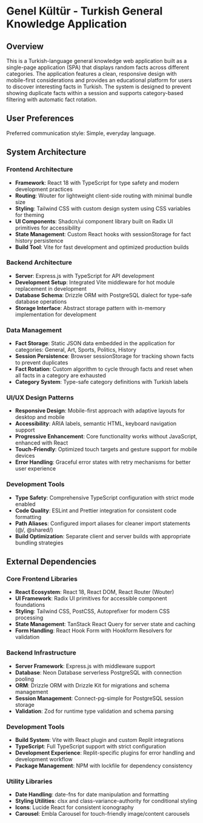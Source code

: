 # Genel Kültür - Turkish General Knowledge Application

## Overview

This is a Turkish-language general knowledge web application built as a single-page application (SPA) that displays random facts across different categories. The application features a clean, responsive design with mobile-first considerations and provides an educational platform for users to discover interesting facts in Turkish. The system is designed to prevent showing duplicate facts within a session and supports category-based filtering with automatic fact rotation.

## User Preferences

Preferred communication style: Simple, everyday language.

## System Architecture

### Frontend Architecture
- **Framework**: React 18 with TypeScript for type safety and modern development practices
- **Routing**: Wouter for lightweight client-side routing with minimal bundle size
- **Styling**: Tailwind CSS with custom design system using CSS variables for theming
- **UI Components**: Shadcn/ui component library built on Radix UI primitives for accessibility
- **State Management**: Custom React hooks with sessionStorage for fact history persistence
- **Build Tool**: Vite for fast development and optimized production builds

### Backend Architecture
- **Server**: Express.js with TypeScript for API development
- **Development Setup**: Integrated Vite middleware for hot module replacement in development
- **Database Schema**: Drizzle ORM with PostgreSQL dialect for type-safe database operations
- **Storage Interface**: Abstract storage pattern with in-memory implementation for development

### Data Management
- **Fact Storage**: Static JSON data embedded in the application for categories: General, Art, Sports, Politics, History
- **Session Persistence**: Browser sessionStorage for tracking shown facts to prevent duplicates
- **Fact Rotation**: Custom algorithm to cycle through facts and reset when all facts in a category are exhausted
- **Category System**: Type-safe category definitions with Turkish labels

### UI/UX Design Patterns
- **Responsive Design**: Mobile-first approach with adaptive layouts for desktop and mobile
- **Accessibility**: ARIA labels, semantic HTML, keyboard navigation support
- **Progressive Enhancement**: Core functionality works without JavaScript, enhanced with React
- **Touch-Friendly**: Optimized touch targets and gesture support for mobile devices
- **Error Handling**: Graceful error states with retry mechanisms for better user experience

### Development Tools
- **Type Safety**: Comprehensive TypeScript configuration with strict mode enabled
- **Code Quality**: ESLint and Prettier integration for consistent code formatting
- **Path Aliases**: Configured import aliases for cleaner import statements (@/, @shared/)
- **Build Optimization**: Separate client and server builds with appropriate bundling strategies

## External Dependencies

### Core Frontend Libraries
- **React Ecosystem**: React 18, React DOM, React Router (Wouter)
- **UI Framework**: Radix UI primitives for accessible component foundations
- **Styling**: Tailwind CSS, PostCSS, Autoprefixer for modern CSS processing
- **State Management**: TanStack React Query for server state and caching
- **Form Handling**: React Hook Form with Hookform Resolvers for validation

### Backend Infrastructure
- **Server Framework**: Express.js with middleware support
- **Database**: Neon Database serverless PostgreSQL with connection pooling
- **ORM**: Drizzle ORM with Drizzle Kit for migrations and schema management
- **Session Management**: Connect-pg-simple for PostgreSQL session storage
- **Validation**: Zod for runtime type validation and schema parsing

### Development Tools
- **Build System**: Vite with React plugin and custom Replit integrations
- **TypeScript**: Full TypeScript support with strict configuration
- **Development Experience**: Replit-specific plugins for error handling and development workflow
- **Package Management**: NPM with lockfile for dependency consistency

### Utility Libraries
- **Date Handling**: date-fns for date manipulation and formatting
- **Styling Utilities**: clsx and class-variance-authority for conditional styling
- **Icons**: Lucide React for consistent iconography
- **Carousel**: Embla Carousel for touch-friendly image/content carousels